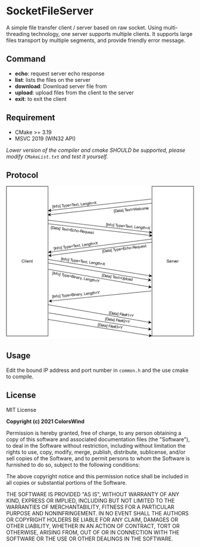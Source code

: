 # SocketFileServer
A simple file transfer client / server based on raw socket. Using multi-threading technology, one server supports multiple clients. It supports large files transport by multiple segments, and provide friendly error message.



## Command

- **echo**:  request server echo response 
- **list**:  lists the files on the server 
- **download**:  Download server file from 
- **upload**:  upload files from the client to the server 
- **exit**:  to exit the client 



## Requirement

- CMake >= 3.19
- MSVC 2019 (WIN32 API)

*Lower version of the compiler and cmake SHOULD be supported, please modify `CMakeList.txt` and test it yourself.* 

## Protocol

![](Socket.png)



## Usage

Edit the bound IP address and port number in `common.h` and the use cmake to compile.



## License

MIT License

**Copyright (c) 2021 ColorsWind**

Permission is hereby granted, free of charge, to any person obtaining a copy
of this software and associated documentation files (the "Software"), to deal
in the Software without restriction, including without limitation the rights
to use, copy, modify, merge, publish, distribute, sublicense, and/or sell
copies of the Software, and to permit persons to whom the Software is
furnished to do so, subject to the following conditions:

The above copyright notice and this permission notice shall be included in all
copies or substantial portions of the Software.

THE SOFTWARE IS PROVIDED "AS IS", WITHOUT WARRANTY OF ANY KIND, EXPRESS OR
IMPLIED, INCLUDING BUT NOT LIMITED TO THE WARRANTIES OF MERCHANTABILITY,
FITNESS FOR A PARTICULAR PURPOSE AND NONINFRINGEMENT. IN NO EVENT SHALL THE
AUTHORS OR COPYRIGHT HOLDERS BE LIABLE FOR ANY CLAIM, DAMAGES OR OTHER
LIABILITY, WHETHER IN AN ACTION OF CONTRACT, TORT OR OTHERWISE, ARISING FROM,
OUT OF OR IN CONNECTION WITH THE SOFTWARE OR THE USE OR OTHER DEALINGS IN THE
SOFTWARE.
